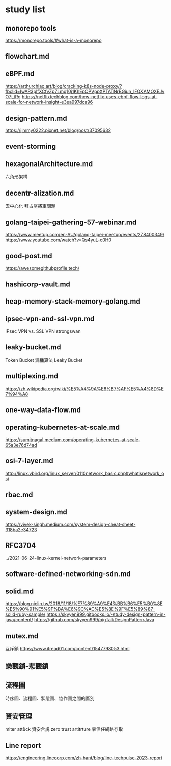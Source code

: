 # study list

## monorepo tools

https://monorepo.tools/#what-is-a-monorepo

## flowchart.md

## eBPF.md

https://arthurchiao.art/blog/cracking-k8s-node-proxy/?fbclid=IwAR3pIfXCfvZp7Lmg10j1KhEpOPVppXPTATNrBGiun_lFOXAMOXEJvO7LtRg
https://netflixtechblog.com/how-netflix-uses-ebpf-flow-logs-at-scale-for-network-insight-e3ea997dca96

## design-pattern.md

https://jimmy0222.pixnet.net/blog/post/37095632

## event-storming

## hexagonalArchitecture.md

六角形架構

## decentr-alization.md

去中心化
拜占庭將軍問題

## golang-taipei-gathering-57-webinar.md

https://www.meetup.com/en-AU/golang-taipei-meetup/events/278400349/
https://www.youtube.com/watch?v=Qs4yuL-c0H0

## good-post.md

https://awesomegithubprofile.tech/

## hashicorp-vault.md

## heap-memory-stack-memory-golang.md

## ipsec-vpn-and-ssl-vpn.md

IPsec VPN vs. SSL VPN
strongswan

## leaky-bucket.md

Token Bucket
漏桶算法 Leaky Bucket

## multiplexing.md

https://zh.wikipedia.org/wiki/%E5%A4%9A%E8%B7%AF%E5%A4%8D%E7%94%A8

## one-way-data-flow.md

## operating-kubernetes-at-scale.md

https://sumitnagal.medium.com/operating-kubernetes-at-scale-65a3e76d74ad

## osi-7-layer.md

http://linux.vbird.org/linux_server/0110network_basic.php#whatisnetwork_osi

## rbac.md

## system-design.md

https://vivek-singh.medium.com/system-design-cheat-sheet-318ba2e34723

## RFC3704

../2021-06-24-linux-kernel-network-parameters

## software-defined-networking-sdn.md

## solid.md

https://blog.niclin.tw/2018/11/18/%E7%89%A9%E4%BB%B6%E5%B0%8E%E5%90%91%E5%9F%BA%E6%9C%AC%E5%8E%9F%E5%89%87-solid-ruby-sample/
https://skyyen999.gitbooks.io/-study-design-pattern-in-java/content/
https://github.com/skyyen999/bigTalkDesignPatternJava

## mutex.md

互斥鎖
https://www.itread01.com/content/1547798053.html

## 樂觀鎖-悲觀鎖

## 流程圖

時序圖、流程圖、狀態圖、協作圖之間的區別

## 資安管理

miter att&ck
資安合規
zero trust artitrture 零信任網路存取

## Line report
https://engineering.linecorp.com/zh-hant/blog/line-techpulse-2023-report